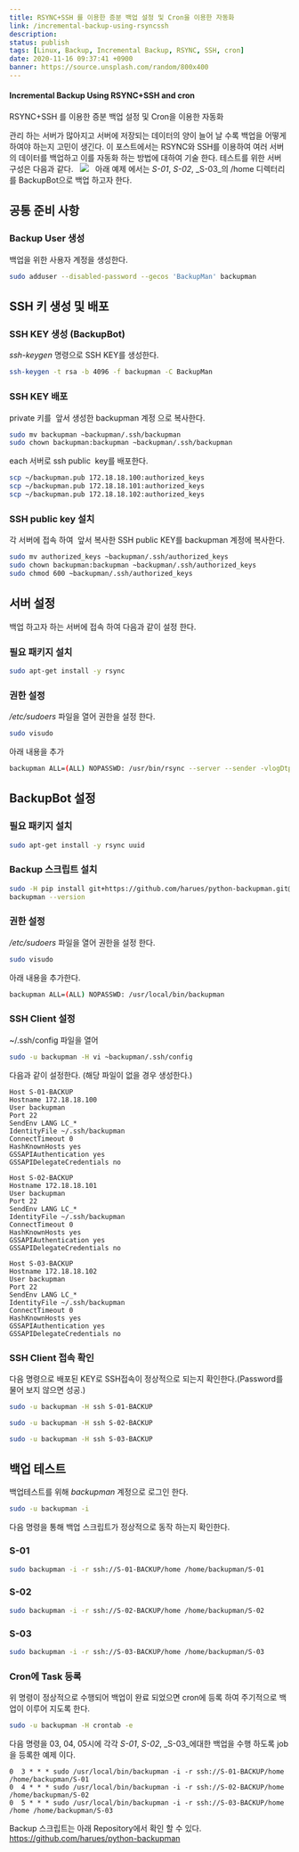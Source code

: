 ```yaml
---
title: RSYNC+SSH 를 이용한 증분 백업 설정 및 Cron을 이용한 자동화
link: /incremental-backup-using-rsyncssh
description: 
status: publish
tags: [Linux, Backup, Incremental Backup, RSYNC, SSH, cron]
date: 2020-11-16 09:37:41 +0900
banner: https://source.unsplash.com/random/800x400
---
```


#### Incremental Backup Using RSYNC+SSH and cron
RSYNC+SSH 를 이용한 증분 백업 설정 및 Cron을 이용한 자동화


관리 하는 서버가 많아지고 서버에 저장되는 데이터의 양이 늘어 날 수록 백업을 어떻게 하여야 하는지 고민이 생긴다. 이 포스트에서는 RSYNC와 SSH를 이용하여 여러 서버의 데이터를 백업하고 이를 자동화 하는 방법에 대하여 기술 한다. 테스트를 위한 서버 구성은 다음과 같다.   ![](/wp-content/uploads/2018/03/Incremental-Backup-using-RSYNCSSH.png)   아래 예제 에서는 _S-01_, _S-02_, _S-03_의 /home 디렉터리를 BackupBot으로 백업 하고자 한다. 

## 공통 준비 사항

### Backup User 생성

백업을 위한 사용자 계정을 생성한다. 
    
```bash
sudo adduser --disabled-password --gecos 'BackupMan' backupman
```

## SSH 키 생성 및 배포

### SSH KEY 생성 (BackupBot)

_ssh-keygen_ 명령으로 SSH KEY를 생성한다. 
    
```bash    
ssh-keygen -t rsa -b 4096 -f backupman -C BackupMan
```

<!--more-->

### SSH KEY 배포

private 키를  앞서 생성한 backupman 계정 으로 복사한다. 
    
```bash
sudo mv backupman ~backupman/.ssh/backupman
sudo chown backupman:backupman ~backupman/.ssh/backupman
```

each 서버로 ssh public  key를 배포한다.
    
```bash    
scp ~/backupman.pub 172.18.18.100:authorized_keys
scp ~/backupman.pub 172.18.18.101:authorized_keys
scp ~/backupman.pub 172.18.18.102:authorized_keys
```

### SSH public key 설치

각 서버에 접속 하여  앞서 복사한 SSH public KEY를 backupman 계정에 복사한다. 
    
```bash    
sudo mv authorized_keys ~backupman/.ssh/authorized_keys
sudo chown backupman:backupman ~backupman/.ssh/authorized_keys
sudo chmod 600 ~backupman/.ssh/authorized_keys
```
    

## 서버 설정

백업 하고자 하는 서버에 접속 하여 다음과 같이 설정 한다. 

### 필요 패키지 설치
    
```bash    
sudo apt-get install -y rsync
```

### 권한 설정

_/etc/sudoers_ 파일을 열어 권한을 설정 한다. 
    
```bash    
sudo visudo
```

아래 내용을 추가 
    
```bash    
backupman ALL=(ALL) NOPASSWD: /usr/bin/rsync --server --sender -vlogDtprze.iLsfx --numeric-ids . /*
```

## BackupBot 설정

### 필요 패키지 설치
    
```bash    
sudo apt-get install -y rsync uuid
```

### Backup 스크립트 설치
    
```bash    
sudo -H pip install git+https://github.com/harues/python-backupman.git@master
backupman --version
```

### 권한 설정

_/etc/sudoers_ 파일을 열어 권한을 설정 한다. 
    
```bash    
sudo visudo
```

아래 내용을 추가한다. 
    
```bash    
backupman ALL=(ALL) NOPASSWD: /usr/local/bin/backupman
```

### SSH Client 설정

~/.ssh/config 파일을 열어 
    
```bash    
sudo -u backupman -H vi ~backupman/.ssh/config
```

다음과 같이 설정한다. (해당 파일이 없을 경우 생성한다.) 
    
```    
Host S-01-BACKUP
Hostname 172.18.18.100
User backupman
Port 22
SendEnv LANG LC_*
IdentityFile ~/.ssh/backupman
ConnectTimeout 0
HashKnownHosts yes
GSSAPIAuthentication yes
GSSAPIDelegateCredentials no

Host S-02-BACKUP
Hostname 172.18.18.101
User backupman
Port 22
SendEnv LANG LC_*
IdentityFile ~/.ssh/backupman
ConnectTimeout 0
HashKnownHosts yes
GSSAPIAuthentication yes
GSSAPIDelegateCredentials no

Host S-03-BACKUP
Hostname 172.18.18.102
User backupman
Port 22
SendEnv LANG LC_*
IdentityFile ~/.ssh/backupman
ConnectTimeout 0
HashKnownHosts yes
GSSAPIAuthentication yes
GSSAPIDelegateCredentials no
```
    

### SSH Client 접속 확인

다음 명령으로 배포된 KEY로 SSH접속이 정상적으로 되는지 확인한다.(Password를 물어 보지 않으면 성공.) 
    
```bash    
sudo -u backupman -H ssh S-01-BACKUP
```
    
```bash    
sudo -u backupman -H ssh S-02-BACKUP
```
    
```bash    
sudo -u backupman -H ssh S-03-BACKUP
```

## 백업 테스트

백업테스트를 위해 _backupman_ 계정으로 로그인 한다. 
    
```bash    
sudo -u backupman -i
```
    

다음 명령을 통해 백업 스크립트가 정상적으로 동작 하는지 확인한다. 

### S-01
    
```bash    
sudo backupman -i -r ssh://S-01-BACKUP/home /home/backupman/S-01
```
    

### S-02
    
```bash    
sudo backupman -i -r ssh://S-02-BACKUP/home /home/backupman/S-02
``` 

### S-03
    
```bash    
sudo backupman -i -r ssh://S-03-BACKUP/home /home/backupman/S-03
``` 

### Cron에 Task 등록

위 명령이 정상적으로 수행되어 백업이 완료 되었으면 cron에 등록 하여 주기적으로 백업이 이루어 지도록 한다. 
    
```bash    
sudo -u backupman -H crontab -e
```

다음 명령을 03, 04, 05시에 각각 _S-01_, _S-02_, _S-03_에대한 백업을 수행 하도록 job을 등록한 예제 이다. 
    
```cron    
0  3 * * * sudo /usr/local/bin/backupman -i -r ssh://S-01-BACKUP/home /home/backupman/S-01
0  4 * * * sudo /usr/local/bin/backupman -i -r ssh://S-02-BACKUP/home /home/backupman/S-02
0  5 * * * sudo /usr/local/bin/backupman -i -r ssh://S-03-BACKUP/home /home /home/backupman/S-03
```
    

Backup 스크립트는 아래 Repository에서 확인 할 수 있다. <https://github.com/harues/python-backupman>
